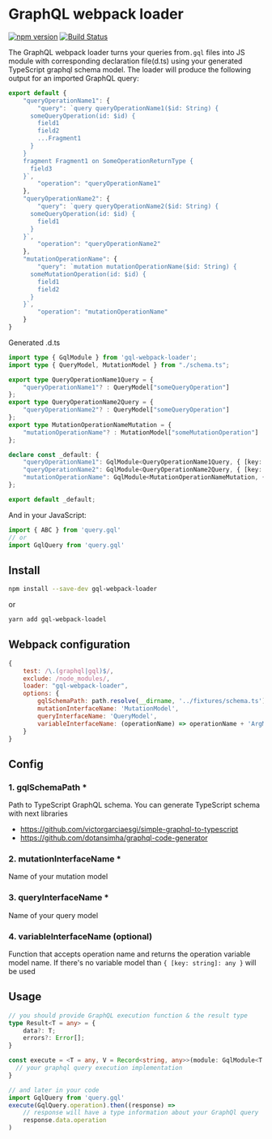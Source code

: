 # GraphQL webpack loader 
[![npm version](https://badge.fury.io/js/gql-webpack-loader.svg)](https://badge.fury.io/js/gql-webpack-loader)
[![Build Status](https://travis-ci.com/roman0x58/gql-webpack-loader.svg?branch=master)](https://travis-ci.com/github/roman0x58/gql-webpack-loader)

The GraphQL webpack loader turns your queries from`.gql` files into JS module with corresponding declaration file(d.ts) using your generated TypeScript graphql schema model. The loader will produce the following output for an imported GraphQL query:
```js
export default {
    "queryOperationName1": {
        "query": `query queryOperationName1($id: String) {
      someQueryOperation(id: $id) {
        field1
        field2
        ...Fragment1
      }
    }
    fragment Fragment1 on SomeOperationReturnType {
      field3
    }`,
        "operation": "queryOperationName1"
    },
    "queryOperationName2": {
        "query": `query queryOperationName2($id: String) {
      someQueryOperation(id: $id) {
        field1
      }
    }`,
        "operation": "queryOperationName2"
    },
    "mutationOperationName": {
        "query": `mutation mutationOperationName($id: String) {
      someMutationOperation(id: $id) {
        field1
        field2
      }
    }`,
        "operation": "mutationOperationName"
    }
}
```
Generated .d.ts 
```ts
import type { GqlModule } from 'gql-webpack-loader';
import type { QueryModel, MutationModel } from "./schema.ts";

export type QueryOperationName1Query = {
    "queryOperationName1"? : QueryModel["someQueryOperation"]
};
export type QueryOperationName2Query = {
    "queryOperationName2"? : QueryModel["someQueryOperation"]
};
export type MutationOperationNameMutation = {
    "mutationOperationName"? : MutationModel["someMutationOperation"]
};

declare const _default: {
    "queryOperationName1": GqlModule<QueryOperationName1Query, { [key: string]: any }>;
    "queryOperationName2": GqlModule<QueryOperationName2Query, { [key: string]: any }>;
    "mutationOperationName": GqlModule<MutationOperationNameMutation, { [key: string]: any }>
};

export default _default;
``` 

And in your JavaScript:

```js
import { ABC } from 'query.gql'
// or
import GqlQuery from 'query.gql'
```

## Install

```sh
npm install --save-dev gql-webpack-loader
```

or

```sh
yarn add gql-webpack-loadel
```

## Webpack configuration

```js
{
    test: /\.(graphql|gql)$/,
    exclude: /node_modules/,
    loader: "gql-webpack-loader",
    options: {
        gqlSchemaPath: path.resolve(__dirname, '../fixtures/schema.ts'),
        mutationInterfaceName: 'MutationModel',
        queryInterfaceName: 'QueryModel',
        variableInterfaceName: (operationName) => operationName + 'ArgModel'    
    }    
}
```
## Config

### 1. gqlSchemaPath *
Path to TypeScript GraphQL schema. You can generate TypeScript schema with next libraries
 - https://github.com/victorgarciaesgi/simple-graphql-to-typescript
 - https://github.com/dotansimha/graphql-code-generator
                                                                                         
### 2. mutationInterfaceName * 
Name of your mutation model

### 3. queryInterfaceName *
Name of your query model

### 4. variableInterfaceName (optional)
Function that accepts operation name and returns the operation variable model name. If there's no variable model than `{ [key: string]: any }` will be used   

## Usage
```ts
// you should provide GraphQL execution function & the result type
type Result<T = any> = {
    data?: T;
    errors?: Error[];
}

const execute = <T = any, V = Record<string, any>>(module: GqlModule<T, V>, variables?: V): Promise<Result<V>> => {
  // your graphql query execution implementation
}

// and later in your code
import GqlQuery from 'query.gql'
execute(GqlQuery.operation).then((response) =>
    // response will have a type information about your GraphQl query
    response.data.operation    
)
```
